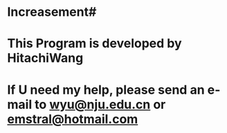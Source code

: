 # Increasement# 
# This Program is developed by HitachiWang
# If U need my help, please send an e-mail to wyu@nju.edu.cn or emstral@hotmail.com
